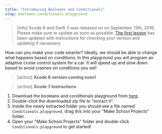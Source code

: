 ```yaml
---
title: "Introducing Booleans and Conditionals"
slug: booleans-conditionals-playground
---
```


> [info]
> Xcode 8 and Swift 3 was released on on September 13th, 2016. Please make sure to update as soon as possible. [The first lesson](https://www.makeschool.com/academy/tutorial/getting-started-with-xcode-playgrounds-0afee09b-0bdb-47bd-8551-e179266b6b65/get-started-with-xcode-74d7476e-22f1-403c-99ab-b767f1a7b71e) has been updated with instructions for checking your version and updating if necessary.

How can you make your code smarter? Ideally, we should be able to change what happens based on conditions. In this playground you will program an adaptive cruise control system for a car. It will speed up and slow down based to avoid crashes on conditions you set!

> [action]
> **Xcode 8 version coming soon!**

<!--  -->

> [action]
> **Xcode 7 Instructions**
>
1. Download the booleans and conditionals playground from [here](https://github.com/MakeSchool-Tutorials/Intro-Conditionals-Swift-Playground/archive/master.zip).
1. Double-click the downloaded zip file to "extract it".
1. Inside the newly extracted folder you should see a file named `Conditionals.playground`, drag this into your "Make School Projects" folder.
1. Open your "Make School Projects" folder and double-click `Conditionals.playground` to get started!
